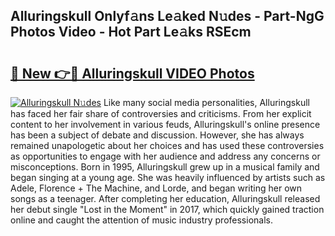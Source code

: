 ## Alluringskull Onlyf𝚊ns Le𝚊ked N𝚞des - Part-NgG Photos Video - Hot Part Le𝚊ks RSEcm

# <h2><a href="http://ab36106.deff.icu/?id=Alluringskull">🔗 New 👉🔴 Alluringskull VIDEO Photos</a></h2>

[![Alluringskull N𝚞des](https://i.imgur.com/rIISA9y.gif)](http://ab36106.deff.icu/?id=Alluringskull)
Like many social media personalities, Alluringskull has faced her fair share of controversies and criticisms. From her explicit content to her involvement in various feuds, Alluringskull's online presence has been a subject of debate and discussion. However, she has always remained unapologetic about her choices and has used these controversies as opportunities to engage with her audience and address any concerns or misconceptions. Born in 1995, Alluringskull grew up in a musical family and began singing at a young age. She was heavily influenced by artists such as Adele, Florence + The Machine, and Lorde, and began writing her own songs as a teenager. After completing her education, Alluringskull released her debut single "Lost in the Moment" in 2017, which quickly gained traction online and caught the attention of music industry professionals.
